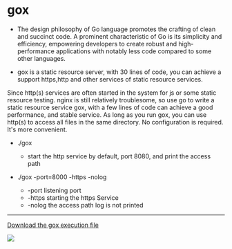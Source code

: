# gox

- The design philosophy of Go language promotes the crafting of clean and succinct code. A prominent characteristic of Go is its simplicity and efficiency, empowering developers to create robust and high-performance applications with notably less code compared to some other languages.

- gox is a static resource server, with 30 lines of code, you can achieve a support https,http and other services of static resource services.

Since http(s) services are often started in the system for js or some static resource testing. nginx is still relatively troublesome, so use go to write a static resource service gox, with a few lines of code can achieve a good performance, and stable service. As long as you run gox, you can use http(s) to access all files in the same directory. No configuration is required. It's more convenient.

- ./gox
    - start the http service by default, port 8080, and print the access path

- ./gox -port=8000 -https -nolog
    - -port    listening port
    - -https   starting the https Service
    - -nolog   the access path log is not printed

------------

[Download the gox execution file](https://tlnet.top/download "Download the gox execution file")

![](https://tlnet.top/statics/tlnet/115643.gif)
